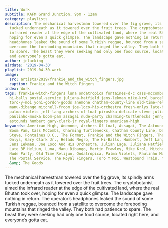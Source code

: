 ```yaml
---
title: Work
subtitle: KAFM Grand Junction, 9pm - 12am
category: playlists
description: The mechanical harvestman towered over the fig grove, its spindly arms
  tucked underneath as it towered over the fruit trees. The cryptobotanist aimed the
  infrared reader at the edge of the cultivated land, where the real Bhutan took over,
  hoping for even a quick glimpse. The landscape gave nothing in return. The operator’s
  headphones leaked the sound of some Turkish reggae, bounced from a satellite to
  overcome the foreboding mountains that ringed the valley. They both had patience
  to spare. The beast they were seeking had only one food source, located right here,
  and everyone’s gotta eat.
author: jclacking
airdate: '2019-04-30'
playlist: 2019-04-30-work
image:
  src: artists/2019/frankie_and_the_witch_fingers.jpg
  caption: Frankie and the Witch Fingers
index: Work
tags: frankie-witch-fingers luna ondatropica fontaines-d-c cass-mccombs martin-frawley
  hi-balls postal-service juliana-hatfield jens-lekman mike-krol barcelona daft-punk
  toro-y-moi yoni-gordon-goods anemone chatham-county-line old-time-relijun westbound-train
  manu-dibango mitchell-froom joe-loco-his-orchestra fresh-onlys late-bp-helium format
  palma-violets jeff-lang archers-of-loaf piroshka delicate-steve julian-lage ladytron
  paulinho-moska boom-pam assagai nude-party charming-turtlenecks jennyanykind helado-negro
  astounds humbert gary-clark-jr royal-fingers american-high
keywords: American High, Anemone, Archers Of Loaf, Assagai, The Astounds, Barcelona,
  Boom Pam, Cass McCombs, Charming Turtlenecks, Chatham County Line, Daft Punk, Delicate
  Steve, Fontaines D.C., The Format, Frankie and the Witch Fingers, The Fresh &amp;
  Onlys, Gary Clark Jr., Helado Negro, The Hi-Balls, Humbert, Jeff Lang, Jennyanykind,
  Jens Lekman, Joe Loco And His Orchestra, Julian Lage, Juliana Hatfield, Ladytron,
  Late BP Helium, Luna, Manu Dibango, Martin Frawley, Mike Krol, Mitchell Froom, The
  Nude Party, Old Time Relijun, Ondatrópica, Palma Violets, Paulinho Moska, Piroshka,
  The Postal Service, The Royal Fingers, Toro Y Moi, Westbound Train, Yoni Gordon
  &amp; The Goods
---
```

The mechanical harvestman towered over the fig grove, its spindly arms tucked underneath as it towered over the fruit trees. The cryptobotanist aimed the infrared reader at the edge of the cultivated land, where the real Bhutan took over, hoping for even a quick glimpse. The landscape gave nothing in return. The operator’s headphones leaked the sound of some Turkish reggae, bounced from a satellite to overcome the foreboding mountains that ringed the valley. They both had patience to spare. The beast they were seeking had only one food source, located right here, and everyone’s gotta eat.
